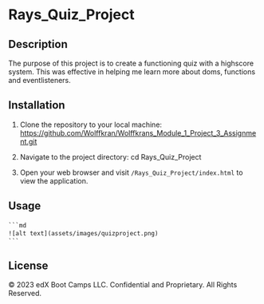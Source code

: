 # Rays_Quiz_Project

## Description

The purpose of this project is to create a functioning quiz with a highscore system. 
This was effective in helping me learn more about doms, functions and eventlisteners.

## Installation

1. Clone the repository to your local machine: https://github.com/Wolffkran/Wolffkrans_Module_1_Project_3_Assignment.git

2. Navigate to the project directory: cd Rays_Quiz_Project

3. Open your web browser and visit `/Rays_Quiz_Project/index.html` to view the application.

## Usage

    ```md
    ![alt text](assets/images/quizproject.png)
    ```

## License

© 2023 edX Boot Camps LLC. Confidential and Proprietary. All Rights Reserved.